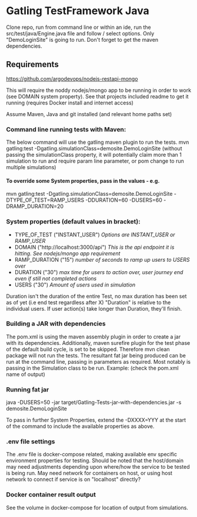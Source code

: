 Gatling TestFramework Java
====
Clone repo, run from command line or within an ide, run the src/test/java/Engine.java file and follow / select options.
Only "DemoLoginSite" is going to run.
Don't forget to get the maven dependencies.

## Requirements
https://github.com/argodevops/nodejs-restapi-mongo

This will require the noddy nodejs/mongo app to be running in order to work (see DOMAIN system property). 
See that projects included readme to get it running (requires Docker install and internet access)

Assume Maven, Java and git installed (and relevant home paths set)

### Command line running tests with Maven:
The below command will use the gatling maven plugin to run the tests.
mvn gatling:test -Dgatling.simulationClass=demosite.DemoLoginSite
(without passing the simulationClass property, it will potentially claim more than 1 simulation to run and require param line parameter, or pom change to run multiple simulations)

#### To override some System properties, pass in the values - e.g.
mvn gatling:test -Dgatling.simulationClass=demosite.DemoLoginSite -DTYPE_OF_TEST=RAMP_USERS -DDURATION=60 -DUSERS=60 -DRAMP_DURATION=20

### System properties (default values in bracket):
- TYPE_OF_TEST  ("INSTANT_USER") *Options are INSTANT_USER or RAMP_USER*
- DOMAIN    ("http://localhost:3000/api") *This is the api endpoint it is hitting. See nodejs/mongo app requirement*
- RAMP_DURATION  ("15") *number of seconds to ramp up users to USERS over*
- DURATION ("30") *max time for users to action over, user journey end even if still not completed actions*
- USERS ("30") *Amount of users used in simulation*

Duration isn't the duration of the entire Test, no max duration has been set as of yet (i.e end test regardless after X)
"Duration" is relative to the individual users. If user action(s) take longer than Duration, they'll finish.

### Building a JAR with dependencies
The pom.xml is using the maven assembly plugin in order to create a jar with its dependencies. 
Additionally, maven surefire plugin for the test phase of the default build cycle, is set to be skipped.
Therefore mvn clean package will not run the tests.
The resultant fat jar being produced can be run at the command line, passing in parameters as required. Most notably is passing in the Simulation class to be run.
Example: (check the pom.xml name of output)
### Running fat jar
java -DUSERS=50 -jar target/Gatling-Tests-jar-with-dependencies.jar -s demosite.DemoLoginSite

To pass in further System Properties, extend the -DXXXX=YYY at the start of the command to include the available properties as above.

### .env file settings
The .env file is docker-compose related, making available env specific environment properties for testing.
Should be noted that the host/domain may need adjustments depending upon where/how the service to be tested is being run.
May need network for containers on host, or using host network to connect if service is on "localhost" directly?

### Docker container result output
See the volume in docker-compose for location of output from simulations.
